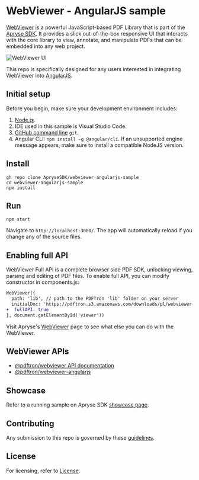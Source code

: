 # WebViewer - AngularJS sample

[WebViewer](https://apryse.com/products/webviewer) is a powerful JavaScript-based PDF Library that is part of the [Apryse SDK](https://apryse.com/). It provides a slick out-of-the-box responsive UI that interacts with the core library to view, annotate, and manipulate PDFs that can be embedded into any web project.

![WebViewer UI](https://www.pdftron.com/downloads/pl/webviewer-ui.png)

This repo is specifically designed for any users interested in integrating WebViewer into [AngularJS](https://angularjs.org).

## Initial setup

Before you begin, make sure your development environment includes:

1. [Node.js](https://nodejs.org/en).
2. IDE used in this sample is Visual Studio Code.
3. [GitHub command line](https://github.com/git-guides/install-git) `git`.
4. Angular CLI: `npm install -g @angular/cli`. If an unsupported engine message appears, make sure to install a compatible NodeJS version.

## Install

```
gh repo clone ApryseSDK/webviewer-angularjs-sample
cd webviewer-angularjs-sample
npm install
```

## Run

```
npm start
```

Navigate to `http://localhost:3000/`. The app will automatically reload if you change any of the source files.

## Enabling full API

WebViewer Full API is a complete browser side PDF SDK, unlocking viewing, parsing and editing of PDF files. To enable full API, you can modify constructor in components.js:

```diff
WebViewer({
  path: 'lib', // path to the PDFTron 'lib' folder on your server
  initialDoc: 'https://pdftron.s3.amazonaws.com/downloads/pl/webviewer-demo.pdf',
+  fullAPI: true
}, document.getElementById('viewer'))
```

Visit Apryse's [WebViewer](https://docs.apryse.com/documentation/web/) page to see what else you can do with the WebViewer.

## WebViewer APIs

* [@pdftron/webviewer API documentation](https://docs.apryse.com/api/web/global.html#WebViewer__anchor)
* [@pdftron/webviewer-angularjs](https://github.com/ApryseSDK/webviewer-angularjs-sample)

## Showcase

Refer to a running sample on Apryse SDK [showcase page](https://showcase.apryse.com/).

## Contributing

Any submission to this repo is governed by these [guidelines](/CONTRIBUTING.md).


## License

For licensing, refer to [License](LICENSE).